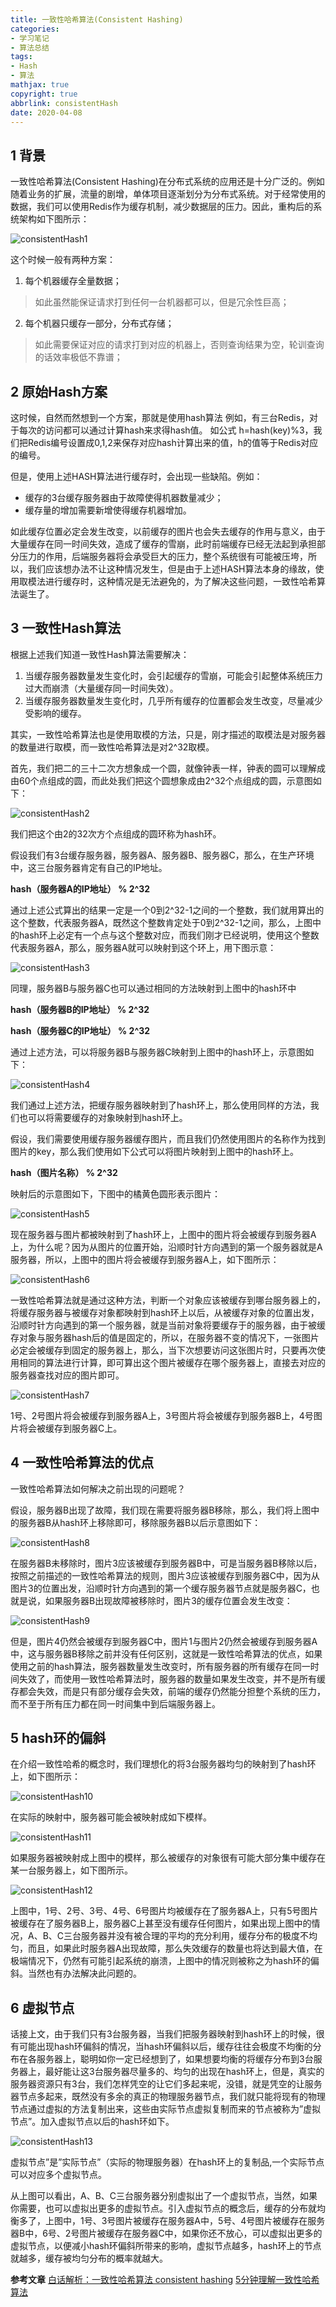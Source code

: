 ```yaml
---
title: 一致性哈希算法(Consistent Hashing)
categories:
- 学习笔记
- 算法总结
tags:
- Hash
- 算法
mathjax: true
copyright: true
abbrlink: consistentHash
date: 2020-04-08
---
```


## 1 背景
一致性哈希算法(Consistent Hashing)在分布式系统的应用还是十分广泛的。例如随着业务的扩展，流量的剧增，单体项目逐渐划分为分布式系统。对于经常使用的数据，我们可以使用Redis作为缓存机制，减少数据层的压力。因此，重构后的系统架构如下图所示：

<!--more-->

![consistentHash1](http://mzxie-image.oss-cn-hangzhou.aliyuncs.com/algorithm/papers/consistentHash1.png)

这个时候一般有两种方案：

1. 每个机器缓存全量数据；
>如此虽然能保证请求打到任何一台机器都可以，但是冗余性巨高；

2. 每个机器只缓存一部分，分布式存储；
>如此需要保证对应的请求打到对应的机器上，否则查询结果为空，轮训查询的话效率极低不靠谱；

## 2 原始Hash方案
这时候，自然而然想到一个方案，那就是使用hash算法 例如，有三台Redis，对于每次的访问都可以通过计算hash来求得hash值。 如公式 h=hash(key)%3，我们把Redis编号设置成0,1,2来保存对应hash计算出来的值，h的值等于Redis对应的编号。

但是，使用上述HASH算法进行缓存时，会出现一些缺陷。例如：
* 缓存的3台缓存服务器由于故障使得机器数量减少；
* 缓存量的增加需要新增使得缓存机器增加。

如此缓存位置必定会发生改变，以前缓存的图片也会失去缓存的作用与意义，由于大量缓存在同一时间失效，造成了缓存的雪崩，此时前端缓存已经无法起到承担部分压力的作用，后端服务器将会承受巨大的压力，整个系统很有可能被压垮，所以，我们应该想办法不让这种情况发生，但是由于上述HASH算法本身的缘故，使用取模法进行缓存时，这种情况是无法避免的，为了解决这些问题，一致性哈希算法诞生了。

## 3 一致性Hash算法
根据上述我们知道一致性Hash算法需要解决：

1. 当缓存服务器数量发生变化时，会引起缓存的雪崩，可能会引起整体系统压力过大而崩溃（大量缓存同一时间失效）。
2. 当缓存服务器数量发生变化时，几乎所有缓存的位置都会发生改变，尽量减少受影响的缓存。


其实，一致性哈希算法也是使用取模的方法，只是，刚才描述的取模法是对服务器的数量进行取模，而一致性哈希算法是对2^32取模。

首先，我们把二的三十二次方想象成一个圆，就像钟表一样，钟表的圆可以理解成由60个点组成的圆，而此处我们把这个圆想象成由2^32个点组成的圆，示意图如下：

![consistentHash2](http://mzxie-image.oss-cn-hangzhou.aliyuncs.com/algorithm/papers/consistentHash2.png)

我们把这个由2的32次方个点组成的圆环称为hash环。


假设我们有3台缓存服务器，服务器A、服务器B、服务器C，那么，在生产环境中，这三台服务器肯定有自己的IP地址。

**hash（服务器A的IP地址） %  2^32**

通过上述公式算出的结果一定是一个0到2^32-1之间的一个整数，我们就用算出的这个整数，代表服务器A，既然这个整数肯定处于0到2^32-1之间，那么，上图中的hash环上必定有一个点与这个整数对应，而我们刚才已经说明，使用这个整数代表服务器A，那么，服务器A就可以映射到这个环上，用下图示意：

![consistentHash3](http://mzxie-image.oss-cn-hangzhou.aliyuncs.com/algorithm/papers/consistentHash3.png)

同理，服务器B与服务器C也可以通过相同的方法映射到上图中的hash环中

**hash（服务器B的IP地址） %  2^32**

**hash（服务器C的IP地址） %  2^32**

通过上述方法，可以将服务器B与服务器C映射到上图中的hash环上，示意图如下：

![consistentHash4](http://mzxie-image.oss-cn-hangzhou.aliyuncs.com/algorithm/papers/consistentHash4.png)

我们通过上述方法，把缓存服务器映射到了hash环上，那么使用同样的方法，我们也可以将需要缓存的对象映射到hash环上。

假设，我们需要使用缓存服务器缓存图片，而且我们仍然使用图片的名称作为找到图片的key，那么我们使用如下公式可以将图片映射到上图中的hash环上。

**hash（图片名称） %  2^32**

映射后的示意图如下，下图中的橘黄色圆形表示图片：

![consistentHash5](http://mzxie-image.oss-cn-hangzhou.aliyuncs.com/algorithm/papers/consistentHash5.png)

现在服务器与图片都被映射到了hash环上，上图中的图片将会被缓存到服务器A上，为什么呢？因为从图片的位置开始，沿顺时针方向遇到的第一个服务器就是A服务器，所以，上图中的图片将会被缓存到服务器A上，如下图所示：


![consistentHash6](http://mzxie-image.oss-cn-hangzhou.aliyuncs.com/algorithm/papers/consistentHash6.png)

一致性哈希算法就是通过这种方法，判断一个对象应该被缓存到哪台服务器上的，将缓存服务器与被缓存对象都映射到hash环上以后，从被缓存对象的位置出发，沿顺时针方向遇到的第一个服务器，就是当前对象将要缓存于的服务器，由于被缓存对象与服务器hash后的值是固定的，所以，在服务器不变的情况下，一张图片必定会被缓存到固定的服务器上，那么，当下次想要访问这张图片时，只要再次使用相同的算法进行计算，即可算出这个图片被缓存在哪个服务器上，直接去对应的服务器查找对应的图片即可。

![consistentHash7](http://mzxie-image.oss-cn-hangzhou.aliyuncs.com/algorithm/papers/consistentHash7.png)

1号、2号图片将会被缓存到服务器A上，3号图片将会被缓存到服务器B上，4号图片将会被缓存到服务器C上。

## 4 一致性哈希算法的优点
一致性哈希算法如何解决之前出现的问题呢？

假设，服务器B出现了故障，我们现在需要将服务器B移除，那么，我们将上图中的服务器B从hash环上移除即可，移除服务器B以后示意图如下：

![consistentHash8](http://mzxie-image.oss-cn-hangzhou.aliyuncs.com/algorithm/papers/consistentHash8.png)

在服务器B未移除时，图片3应该被缓存到服务器B中，可是当服务器B移除以后，按照之前描述的一致性哈希算法的规则，图片3应该被缓存到服务器C中，因为从图片3的位置出发，沿顺时针方向遇到的第一个缓存服务器节点就是服务器C，也就是说，如果服务器B出现故障被移除时，图片3的缓存位置会发生改变：

![consistentHash9](http://mzxie-image.oss-cn-hangzhou.aliyuncs.com/algorithm/papers/consistentHash9.png)

但是，图片4仍然会被缓存到服务器C中，图片1与图片2仍然会被缓存到服务器A中，这与服务器B移除之前并没有任何区别，这就是一致性哈希算法的优点，如果使用之前的hash算法，服务器数量发生改变时，所有服务器的所有缓存在同一时间失效了，而使用一致性哈希算法时，服务器的数量如果发生改变，并不是所有缓存都会失效，而是只有部分缓存会失效，前端的缓存仍然能分担整个系统的压力，而不至于所有压力都在同一时间集中到后端服务器上。

## 5 hash环的偏斜
在介绍一致性哈希的概念时，我们理想化的将3台服务器均匀的映射到了hash环上，如下图所示：

![consistentHash10](http://mzxie-image.oss-cn-hangzhou.aliyuncs.com/algorithm/papers/consistentHash4.png)

在实际的映射中，服务器可能会被映射成如下模样。

![consistentHash11](http://mzxie-image.oss-cn-hangzhou.aliyuncs.com/algorithm/papers/consistentHash11.png)

如果服务器被映射成上图中的模样，那么被缓存的对象很有可能大部分集中缓存在某一台服务器上，如下图所示。

![consistentHash12](http://mzxie-image.oss-cn-hangzhou.aliyuncs.com/algorithm/papers/consistentHash12.png)

上图中，1号、2号、3号、4号、6号图片均被缓存在了服务器A上，只有5号图片被缓存在了服务器B上，服务器C上甚至没有缓存任何图片，如果出现上图中的情况，A、B、C三台服务器并没有被合理的平均的充分利用，缓存分布的极度不均匀，而且，如果此时服务器A出现故障，那么失效缓存的数量也将达到最大值，在极端情况下，仍然有可能引起系统的崩溃，上图中的情况则被称之为hash环的偏斜。当然也有办法解决此问题的。

## 6 虚拟节点
话接上文，由于我们只有3台服务器，当我们把服务器映射到hash环上的时候，很有可能出现hash环偏斜的情况，当hash环偏斜以后，缓存往往会极度不均衡的分布在各服务器上，聪明如你一定已经想到了，如果想要均衡的将缓存分布到3台服务器上，最好能让这3台服务器尽量多的、均匀的出现在hash环上，但是，真实的服务器资源只有3台，我们怎样凭空的让它们多起来呢，没错，就是凭空的让服务器节点多起来，既然没有多余的真正的物理服务器节点，我们就只能将现有的物理节点通过虚拟的方法复制出来，这些由实际节点虚拟复制而来的节点被称为”虚拟节点”。加入虚拟节点以后的hash环如下。

![consistentHash13](http://mzxie-image.oss-cn-hangzhou.aliyuncs.com/algorithm/papers/consistentHash13.png)

虚拟节点”是”实际节点”（实际的物理服务器）在hash环上的复制品,一个实际节点可以对应多个虚拟节点。

从上图可以看出，A、B、C三台服务器分别虚拟出了一个虚拟节点，当然，如果你需要，也可以虚拟出更多的虚拟节点。引入虚拟节点的概念后，缓存的分布就均衡多了，上图中，1号、3号图片被缓存在服务器A中，5号、4号图片被缓存在服务器B中，6号、2号图片被缓存在服务器C中，如果你还不放心，可以虚拟出更多的虚拟节点，以便减小hash环偏斜所带来的影响，虚拟节点越多，hash环上的节点就越多，缓存被均匀分布的概率就越大。

**参考文章**
[白话解析：一致性哈希算法 consistent hashing](https://www.zsythink.net/archives/1182)
[5分钟理解一致性哈希算法](https://juejin.cn/post/6844903750860013576)